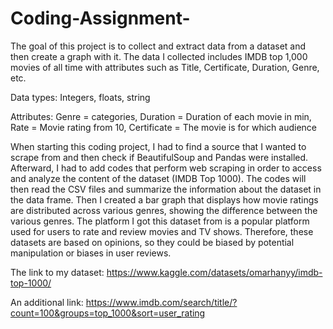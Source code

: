 # Coding-Assignment-
The goal of this project is to collect and extract data from a dataset and then create a graph with it. The data I collected includes IMDB top 1,000 movies of all time with attributes such as Title, Certificate, Duration, Genre, etc.

Data types: Integers, floats, string


Attributes: Genre = categories, Duration = Duration of each movie in min, Rate = Movie rating from 10, Certificate = The movie is for which audience

When starting this coding project, I had to find a source that I wanted to scrape from and then check if  BeautifulSoup and Pandas were installed. Afterward, I had to add codes that perform web scraping in order to access and analyze the content of the dataset (IMDB Top 1000). The codes will then read the CSV files and summarize the information about the dataset in the data frame. Then I created a bar graph that displays how movie ratings are distributed across various genres, showing the difference between the various genres. 
The platform I got this dataset from is a popular platform used for users to rate and review movies and TV shows. Therefore, these datasets are based on opinions, so they could be biased by potential manipulation or biases in user reviews. 

The link to my dataset: https://www.kaggle.com/datasets/omarhanyy/imdb-top-1000/


An additional link: https://www.imdb.com/search/title/?count=100&groups=top_1000&sort=user_rating

